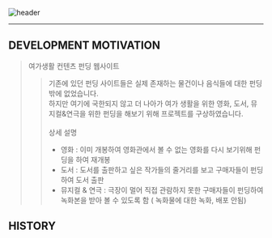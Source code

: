 ![header](https://capsule-render.vercel.app/api?type=venom&color=auto&height=300&section=header&text=funrest%20project&fontSize=90) <hr>

DEVELOPMENT MOTIVATION
---
> 여가생활 컨텐츠 펀딩 웹사이트
> > 기존에 있던 펀딩 사이트들은 실제 존재하는 물건이나 음식들에 대한 펀딩밖에 없었습니다.<br>
하지만 여기에 국한되지 않고 더 나아가 여가 생활을 위한 영화, 도서, 뮤지컬&연극을 위한 펀딩을 해보기 위해 프로젝트를 구상하였습니다. <br><br>
> 상세 설명 <br>
> > - 영화 : 이미 개봉하여 영화관에서 볼 수 없는 영화를 다시 보기위해 펀딩을 하여 재개봉<br>
> > - 도서 : 도서를 출판하고 싶은 작가들의 줄거리를 보고 구매자들이 펀딩하여 도서 출판<br>
> > - 뮤지컬 & 연극 : 극장이 멀어 직접 관람하지 못한 구매자들이 펀딩하여 녹화본을 받아 볼 수 있도록 함 ( 녹화물에 대한 녹화, 배포 안됨)<br>

HISTORY
---


